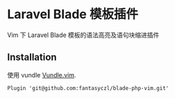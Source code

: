 # Laravel Blade 模板插件

Vim 下 Laravel Blade 模板的语法高亮及语句块缩进插件

Installation
------------

使用 vundle
[Vundle.vim](https://github.com/gmarik/Vundle.vim).

    Plugin 'git@github.com:fantasyczl/blade-php-vim.git'
